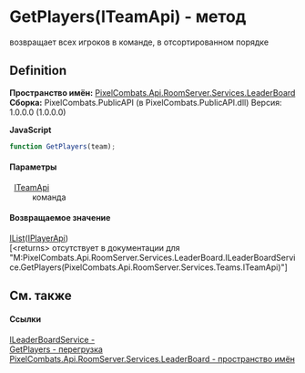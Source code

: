 # GetPlayers(ITeamApi) - метод


возвращает всех игроков в команде, в отсортированном порядке



## Definition
**Пространство имён:** <a href="053da073-28ae-6a88-816e-7b3ca7400c53">PixelCombats.Api.RoomServer.Services.LeaderBoard</a>  
**Сборка:** PixelCombats.PublicAPI (в PixelCombats.PublicAPI.dll) Версия: 1.0.0.0 (1.0.0.0)

**JavaScript**
``` JavaScript
function GetPlayers(team);
```



#### Параметры
<dl><dt>  <a href="a3487b23-3eb6-2d7d-d40d-3390ab0d53dc">ITeamApi</a></dt><dd>команда</dd></dl>

#### Возвращаемое значение
<a href="https://learn.microsoft.com/dotnet/api/system.collections.generic.ilist-1" target="_blank" rel="noopener noreferrer">IList</a>(<a href="daff9440-f4d4-79a2-3653-919bb66eae04">IPlayerApi</a>)  
\[&lt;returns&gt; отсутствует в документации для "M:PixelCombats.Api.RoomServer.Services.LeaderBoard.ILeaderBoardService.GetPlayers(PixelCombats.Api.RoomServer.Services.Teams.ITeamApi)"\]

## См. также


#### Ссылки
<a href="1f1e1255-2064-2e55-6151-d2b3377393cc">ILeaderBoardService - </a>  
<a href="edfdf902-8d62-692b-8225-756c5c47db06">GetPlayers - перегрузка</a>  
<a href="053da073-28ae-6a88-816e-7b3ca7400c53">PixelCombats.Api.RoomServer.Services.LeaderBoard - пространство имён</a>  
